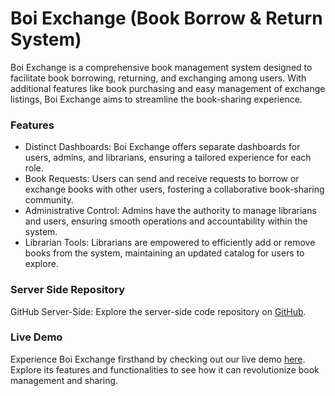 # Boi Exchange (Book Borrow & Return System)
Boi Exchange is a comprehensive book management system designed to facilitate book borrowing, returning, and exchanging among users. With additional features like book purchasing and easy management of exchange listings, Boi Exchange aims to streamline the book-sharing experience.

### Features
- Distinct Dashboards: Boi Exchange offers separate dashboards for users, admins, and librarians, ensuring a tailored experience for each role.
- Book Requests: Users can send and receive requests to borrow or exchange books with other users, fostering a collaborative book-sharing community.
- Administrative Control: Admins have the authority to manage librarians and users, ensuring smooth operations and accountability within the system.
- Librarian Tools: Librarians are empowered to efficiently add or remove books from the system, maintaining an updated catalog for users to explore.

### Server Side Repository
GitHub Server-Side: Explore the server-side code repository on [GitHub](https://github.com/meraj191-35-2735/boi-exchange-server).

### Live Demo
Experience Boi Exchange firsthand by checking out our live demo [here](https://boi-exchange-web.web.app/). Explore its features and functionalities to see how it can revolutionize book management and sharing.
